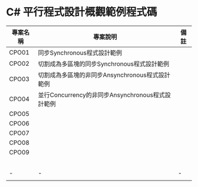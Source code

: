 # C# 平行程式設計概觀範例程式碼

|專案名稱|專案說明|備註|
|-|-|-|
|CPO01|同步Synchronous程式設計範例||
|CPO02|切割成為多區塊的同步Synchronous程式設計範例||
|CPO03|切割成為多區塊的非同步Ansynchronous程式設計範例||
|CPO04|並行Concurrency的非同步Ansynchronous程式設計範例||
|CPO05|||
|CPO06|||
|CPO07|||
|CPO08|||
|CPO09|||
||||
||||
||||
||||
||||
|-|-|-|
||||


